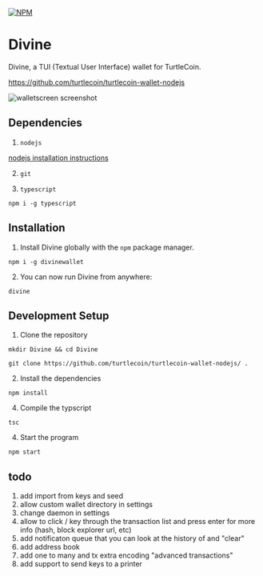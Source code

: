 [![NPM](https://nodei.co/npm/divinewallet.png?compact=true)](https://npmjs.org/package/divinewallet)

# Divine

Divine, a TUI (Textual User Interface) wallet for TurtleCoin.

https://github.com/turtlecoin/turtlecoin-wallet-nodejs

![walletscreen screenshot](https://raw.githubusercontent.com/turtlecoin/turtlecoin-wallet-nodejs/development/screenshots/walletscreen.png)

## Dependencies

1. `nodejs`

[nodejs installation instructions](https://nodejs.org/en/download/package-manager/)

2. `git`

3. `typescript` 

`npm i -g typescript`

## Installation

1. Install Divine globally with the `npm` package manager.

`npm i -g divinewallet`

2. You can now run Divine from anywhere:

`divine`

## Development Setup

1. Clone the repository

`mkdir Divine && cd Divine`

`git clone https://github.com/turtlecoin/turtlecoin-wallet-nodejs/ .`

2. Install the dependencies

`npm install`

4. Compile the typscript

`tsc`

4. Start the program

`npm start`

## todo

1. add import from keys and seed
2. allow custom wallet directory in settings
3. change daemon in settings
4. allow to click / key through the transaction list and press enter for more info (hash, block explorer url, etc)
5. add notificaton queue that you can look at the history of and "clear"
6. add address book
7. add one to many and tx extra encoding "advanced transactions"
8. add support to send keys to a printer
